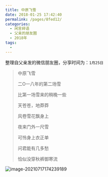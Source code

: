 ```yaml
---
title: 中原飞雪
date: 2018-01-25 17:42:40
permalink: /pages/8fed12/
categories:
  - 闲言碎语
  - 父亲的朋友圈
  - 2018年
tags:
  - 
---
```

整理自父亲发的微信朋友圈，分享时间为：`1月25日`

> 中原飞雪
>
> 
>
> 二O一八年的第二场雪
>
> 比第一场雪来的稍晚一些
>
> 天苍苍，地莽莽
>
> 风卷雪花飘身上
>
> 夜来门外一尺雪
>
> 可怜身上衣正单
>
> 问君能有几多愁
>
> 恰似没穿秋裤御寒流

![image-20210717174239189](http://t.eryajf.net/imgs/2021/09/3926b72db228e95b.jpg)

